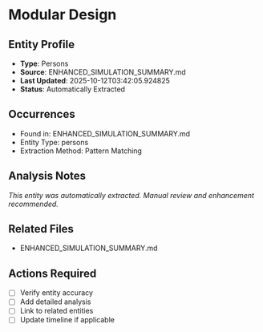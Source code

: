 # Modular Design

## Entity Profile
- **Type**: Persons
- **Source**: ENHANCED_SIMULATION_SUMMARY.md
- **Last Updated**: 2025-10-12T03:42:05.924825
- **Status**: Automatically Extracted

## Occurrences
- Found in: ENHANCED_SIMULATION_SUMMARY.md
- Entity Type: persons
- Extraction Method: Pattern Matching

## Analysis Notes
*This entity was automatically extracted. Manual review and enhancement recommended.*

## Related Files
- ENHANCED_SIMULATION_SUMMARY.md

## Actions Required
- [ ] Verify entity accuracy
- [ ] Add detailed analysis
- [ ] Link to related entities
- [ ] Update timeline if applicable

